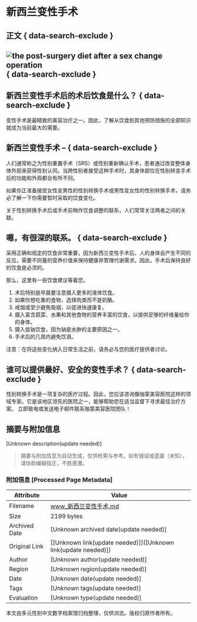 # 新西兰变性手术

## 正文 { data-search-exclude }


## ![the post-surgery diet after a sex change operation](https://www.kamolhospital.com/uploads/blog/661/data/649980c8e0955.jpg) { data-search-exclude }

## 新西兰变性手术后的术后饮食是什么？ { data-search-exclude }

变性手术是最精致的美容治疗之一。因此，了解从饮食到其他预防措施的全部知识就成为当前最大的需要。

## 新西兰变性手术 – { data-search-exclude }

人们通常称之为性别重置手术（SRS）或性别重新确认手术，患者通过改变整体身体外观来获得性别认同。当跨性别者接受这种手术时，其身体部位在性别转变手术后的功能和外观都会有所不同。

如果你正准备接受女性变男性的性别转换手术或男性变女性的性别转换手术，请务必了解一下你需要暂时采取的饮食变化。

关于性别转换手术后或手术前稍作饮食调整的联系，人们常常关注两者之间的关联。

## 嗯，有很深的联系。 { data-search-exclude }

采用正确和规定的饮食非常重要，因为新西兰变性手术后，人的身体会产生不同的反应，需要不同量的营养价值来保持健康并管理代谢需求。因此，手术后保持良好的饮食是必须的。

那么，这里有一些饮食建议等着您。

1.  术后特别是早晨要注意摄入更多的液体饮食。
2.  如果你想吃重的食物，选择肉类而不是奶酪。
3.  戒烟或至少避免吸烟，以促进快速康复。
4.  摄入富含蔬菜、水果和其他食物的营养丰富的饮食，以提供足够的纤维量给你的身体。
5.  摄入低钠饮食，因为钠是水肿的主要原因之一。
6.  手术后的几周内避免饮酒。

注意：在将这些变化纳入日常生活之前，请务必与您的医疗提供者讨论。

## 谁可以提供最好、安全的变性手术？ { data-search-exclude }

性别转换手术是一项复杂的医疗过程。因此，您应该咨询像咖蒙美容医院这样的领域专家。它是该地区领先的医院之一，能够帮助您在适当监督下寻求最佳治疗方案。 立即致电或发送电子邮件联系咖蒙美容医院团队！
<!-- tcd_original_link https://www.kamolhospital.com/zh/blog/661/sex-change-operation-new-zealand -->


## 摘要与附加信息

<!-- tcd_abstract -->
[Unknown description(update needed)]
<!-- tcd_abstract_end -->

> 摘要与附加信息为自动生成，仅供检索与参考。如有错误或遗漏（未知），请协助编辑指正，不胜感激。

### 附加信息 [Processed Page Metadata]

| Attribute       | Value                                  |
|-----------------|----------------------------------------|
| Filename        | www_新西兰变性手术.md                             |
| Size            | 2199 bytes                           |
| Archived Date   | [Unknown archived date(update needed)]                             |
| Original Link   | [[Unknown link(update needed)]]([Unknown link(update needed)])                       |
| Author          | [Unknown author(update needed)]                               |
| Region          | [Unknown region(update needed)]                               |
| Date            | [Unknown date(update needed)]                                 |
| Tags            | [Unknown tags(update needed)]                                 |
| Evaluation            | [Unknown type(update needed)]                                 |
<!-- tcd_table_end -->

本文由多元性别中文数字档案馆归档整理，仅供浏览。版权归原作者所有。

